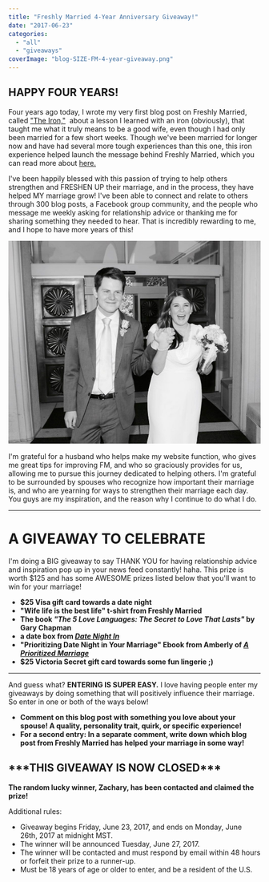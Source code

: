```yaml
---
title: "Freshly Married 4-Year Anniversary Giveaway!"
date: "2017-06-23"
categories: 
  - "all"
  - "giveaways"
coverImage: "blog-SIZE-FM-4-year-giveaway.png"
---
```


## HAPPY FOUR YEARS!

Four years ago today, I wrote my very first blog post on Freshly Married, called ["The Iron,"](https://freshlymarried.com/the-iron-2/)  about a lesson I learned with an iron (obviously), that taught me what it truly means to be a good wife, even though I had only been married for a few short weeks. Though we've been married for longer now and have had several more tough experiences than this one, this iron experience helped launch the message behind Freshly Married, which you can read more about [here.](https://freshlymarried.com/about/)

I've been happily blessed with this passion of trying to help others strengthen and FRESHEN UP their marriage, and in the process, they have helped MY marriage grow! I've been able to connect and relate to others through 300 blog posts, a Facebook group community, and the people who message me weekly asking for relationship advice or thanking me for sharing something they needed to hear. That is incredibly rewarding to me, and I hope to have more years of this!

![giveaway, blog givewaways, june 2017 blog giveaways, marriage advice, marriage help, lds newlyweds, newlyweds, a prioritized marriage ebook, wife life tshirt](images/TrevorAmy_wedding_JDA_0014-1.jpg)

I'm grateful for a husband who helps make my website function, who gives me great tips for improving FM, and who so graciously provides for us, allowing me to pursue this journey dedicated to helping others. I'm grateful to be surrounded by spouses who recognize how important their marriage is, and who are yearning for ways to strengthen their marriage each day. You guys are my inspiration, and the reason why I continue to do what I do.

* * *

# A GIVEAWAY TO CELEBRATE

I'm doing a BIG giveaway to say THANK YOU for having relationship advice and inspiration pop up in your news feed constantly! haha. This prize is worth $125 and has some AWESOME prizes listed below that you'll want to win for your marriage!

- **$25 Visa gift card towards a date night**
- **"Wife life is the best life" t-shirt from Freshly Married**
- **The book _"The 5 Love Languages: The Secret to Love That Lasts"_ by Gary Chapman**
- **a date box from [_Date Night In_](http://www.datenightinbox.com/)**
- **"Prioritizing Date Night in Your Marriage" Ebook from Amberly of [_A Prioritized Marriage_](http://www.aprioritizedmarriage.com/shop/)**
- **$25 Victoria Secret gift card towards some fun lingerie ;)**

* * *

And guess what? **ENTERING IS SUPER EASY.** I love having people enter my giveaways by doing something that will positively influence their marriage. So enter in one or both of the ways below!

- **Comment on this blog post with something you love about your spouse! A quality, personality trait, quirk, or specific experience!**
- **For a second entry: In a separate comment, write down which blog post from Freshly Married has helped your marriage in some way!**

## \*\*\*THIS GIVEAWAY IS NOW CLOSED\*\*\*

**The random lucky winner, Zachary, has been contacted and claimed the prize!**

Additional rules:

- Giveaway begins Friday, June 23, 2017, and ends on Monday, June 26th, 2017 at midnight MST.
- The winner will be announced Tuesday, June 27, 2017.
- The winner will be contacted and must respond by email within 48 hours or forfeit their prize to a runner-up.
- Must be 18 years of age or older to enter, and be a resident of the U.S.
